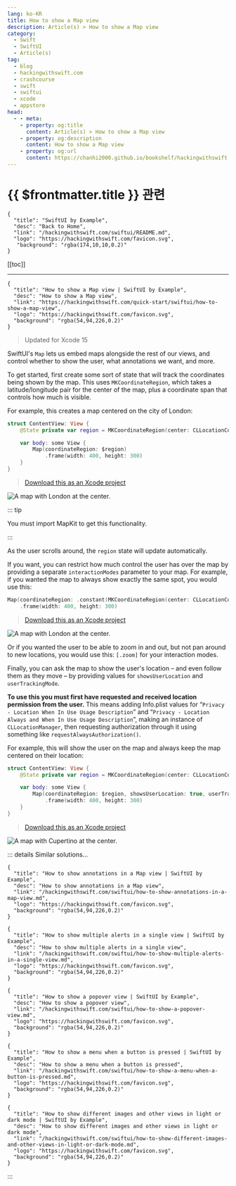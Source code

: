 ```yaml
---
lang: ko-KR
title: How to show a Map view
description: Article(s) > How to show a Map view
category:
  - Swift
  - SwiftUI
  - Article(s)
tag: 
  - blog
  - hackingwithswift.com
  - crashcourse
  - swift
  - swiftui
  - xcode
  - appstore
head:
  - - meta:
    - property: og:title
      content: Article(s) > How to show a Map view
    - property: og:description
      content: How to show a Map view
    - property: og:url
      content: https://chanhi2000.github.io/bookshelf/hackingwithswift.com/swiftui/how-to-show-a-map-view.html
---
```


# {{ $frontmatter.title }} 관련

```component VPCard
{
  "title": "SwiftUI by Example",
  "desc": "Back to Home",
  "link": "/hackingwithswift.com/swiftui/README.md",
  "logo": "https://hackingwithswift.com/favicon.svg",
   "background": "rgba(174,10,10,0.2)"
}
```

[[toc]]

---

```component VPCard
{
  "title": "How to show a Map view | SwiftUI by Example",
  "desc": "How to show a Map view",
  "link": "https://hackingwithswift.com/quick-start/swiftui/how-to-show-a-map-view",
  "logo": "https://hackingwithswift.com/favicon.svg",
  "background": "rgba(54,94,226,0.2)"
}
```

> Updated for Xcode 15

SwiftUI's `Map` lets us embed maps alongside the rest of our views, and control whether to show the user, what annotations we want, and more.

To get started, first create some sort of state that will track the coordinates being shown by the map. This uses `MKCoordinateRegion`, which takes a latitude/longitude pair for the center of the map, plus a coordinate span that controls how much is visible.

For example, this creates a map centered on the city of London:

```swift
struct ContentView: View {
    @State private var region = MKCoordinateRegion(center: CLLocationCoordinate2D(latitude: 51.507222, longitude: -0.1275), span: MKCoordinateSpan(latitudeDelta: 0.5, longitudeDelta: 0.5))

    var body: some View {
        Map(coordinateRegion: $region)
            .frame(width: 400, height: 300)
    }
}
```

> [<FontIcon icon="fas fa-file-zipper"/>Download this as an Xcode project](https://hackingwithswift.com/files/projects/swiftui/how-to-show-a-map-view-1.zip)

![A map with London at the center.](https://hackingwithswift.com/img/books/quick-start/swiftui/how-to-show-a-map-view-1~dark.png)

::: tip

You must import MapKit to get this functionality.

:::

As the user scrolls around, the `region` state will update automatically.

If you want, you can restrict how much control the user has over the map by providing a separate `interactionModes` parameter to your map. For example, if you wanted the map to always show exactly the same spot, you would use this:

```swift
Map(coordinateRegion: .constant(MKCoordinateRegion(center: CLLocationCoordinate2D(latitude: 51.507222, longitude: -0.1275), span: MKCoordinateSpan(latitudeDelta: 0.5, longitudeDelta: 0.5))), interactionModes: [])
    .frame(width: 400, height: 300)
```

> [<FontIcon icon="fas fa-file-zipper"/>Download this as an Xcode project](https://hackingwithswift.com/files/projects/swiftui/how-to-show-a-map-view-2.zip)

![A map with London at the center.](https://hackingwithswift.com/img/books/quick-start/swiftui/how-to-show-a-map-view-2~dark.png)

Or if you wanted the user to be able to zoom in and out, but not pan around to new locations, you would use this: `[.zoom]` for your interaction modes.

Finally, you can ask the map to show the user's location – and even follow them as they move – by providing values for `showsUserLocation` and `userTrackingMode`.

**To use this you must first have requested and received location permission from the user.** This means adding Info.plist values for “`Privacy - Location When In Use Usage Description`” and “`Privacy - Location Always and When In Use Usage Description`”, making an instance of `CLLocationManager`, then requesting authorization through it using something like `requestAlwaysAuthorization()`.

For example, this will show the user on the map and always keep the map centered on their location:

```swift
struct ContentView: View {
    @State private var region = MKCoordinateRegion(center: CLLocationCoordinate2D(latitude: 51.507222, longitude: -0.1275), span: MKCoordinateSpan(latitudeDelta: 0.5, longitudeDelta: 0.5))

    var body: some View {
        Map(coordinateRegion: $region, showsUserLocation: true, userTrackingMode: .constant(.follow))
            .frame(width: 400, height: 300)
    }
}
```

> [<FontIcon icon="fas fa-file-zipper"/>Download this as an Xcode project](https://hackingwithswift.com/files/projects/swiftui/how-to-show-a-map-view-3.zip)

![A map with Cupertino at the center.](https://hackingwithswift.com/img/books/quick-start/swiftui/how-to-show-a-map-view-3~dark.png)

::: details Similar solutions…

```component VPCard
{
  "title": "How to show annotations in a Map view | SwiftUI by Example",
  "desc": "How to show annotations in a Map view",
  "link": "/hackingwithswift.com/swiftui/how-to-show-annotations-in-a-map-view.md",
  "logo": "https://hackingwithswift.com/favicon.svg",
  "background": "rgba(54,94,226,0.2)"
}
```

```component VPCard
{
  "title": "How to show multiple alerts in a single view | SwiftUI by Example",
  "desc": "How to show multiple alerts in a single view",
  "link": "/hackingwithswift.com/swiftui/how-to-show-multiple-alerts-in-a-single-view.md",
  "logo": "https://hackingwithswift.com/favicon.svg",
  "background": "rgba(54,94,226,0.2)"
}
```

```component VPCard
{
  "title": "How to show a popover view | SwiftUI by Example",
  "desc": "How to show a popover view",
  "link": "/hackingwithswift.com/swiftui/how-to-show-a-popover-view.md",
  "logo": "https://hackingwithswift.com/favicon.svg",
  "background": "rgba(54,94,226,0.2)"
}
```

```component VPCard
{
  "title": "How to show a menu when a button is pressed | SwiftUI by Example",
  "desc": "How to show a menu when a button is pressed",
  "link": "/hackingwithswift.com/swiftui/how-to-show-a-menu-when-a-button-is-pressed.md",
  "logo": "https://hackingwithswift.com/favicon.svg",
  "background": "rgba(54,94,226,0.2)"
}
```

```component VPCard
{
  "title": "How to show different images and other views in light or dark mode | SwiftUI by Example",
  "desc": "How to show different images and other views in light or dark mode",
  "link": "/hackingwithswift.com/swiftui/how-to-show-different-images-and-other-views-in-light-or-dark-mode.md",
  "logo": "https://hackingwithswift.com/favicon.svg",
  "background": "rgba(54,94,226,0.2)"
}
```

:::

